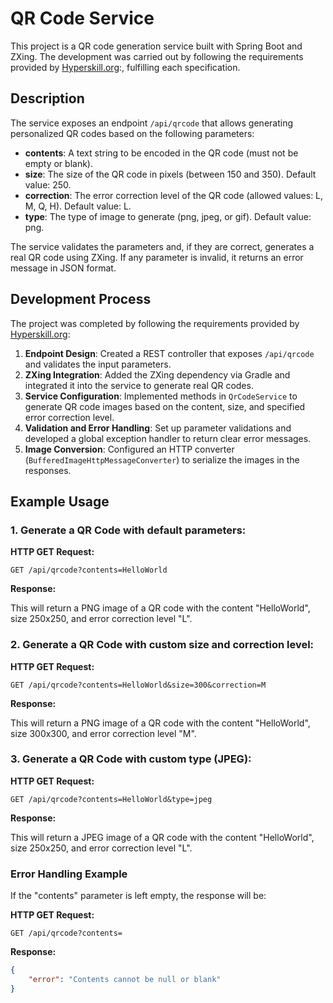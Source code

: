 # QR Code Service

This project is a QR code generation service built with Spring Boot and ZXing. The development was carried out by following the requirements provided by [Hyperskill.org](https://hyperskill.org/):, fulfilling each specification.

## Description

The service exposes an endpoint `/api/qrcode` that allows generating personalized QR codes based on the following parameters:

- **contents**: A text string to be encoded in the QR code (must not be empty or blank).
- **size**: The size of the QR code in pixels (between 150 and 350). Default value: 250.
- **correction**: The error correction level of the QR code (allowed values: L, M, Q, H). Default value: L.
- **type**: The type of image to generate (png, jpeg, or gif). Default value: png.

The service validates the parameters and, if they are correct, generates a real QR code using ZXing. If any parameter is invalid, it returns an error message in JSON format.

## Development Process

The project was completed by following the requirements provided by [Hyperskill.org](https://hyperskill.org/projects/385):

1. **Endpoint Design**: Created a REST controller that exposes `/api/qrcode` and validates the input parameters.
2. **ZXing Integration**: Added the ZXing dependency via Gradle and integrated it into the service to generate real QR codes.
3. **Service Configuration**: Implemented methods in `QrCodeService` to generate QR code images based on the content, size, and specified error correction level.
4. **Validation and Error Handling**: Set up parameter validations and developed a global exception handler to return clear error messages.
5. **Image Conversion**: Configured an HTTP converter (`BufferedImageHttpMessageConverter`) to serialize the images in the responses.

## Example Usage

### 1. Generate a QR Code with default parameters:

**HTTP GET Request:**

`GET /api/qrcode?contents=HelloWorld`


**Response:**

This will return a PNG image of a QR code with the content "HelloWorld", size 250x250, and error correction level "L".

### 2. Generate a QR Code with custom size and correction level:

**HTTP GET Request:**

`GET /api/qrcode?contents=HelloWorld&size=300&correction=M`


**Response:**

This will return a PNG image of a QR code with the content "HelloWorld", size 300x300, and error correction level "M".

### 3. Generate a QR Code with custom type (JPEG):

**HTTP GET Request:**

`GET /api/qrcode?contents=HelloWorld&type=jpeg`

**Response:**

This will return a JPEG image of a QR code with the content "HelloWorld", size 250x250, and error correction level "L".

### Error Handling Example

If the "contents" parameter is left empty, the response will be:

**HTTP GET Request:**

`GET /api/qrcode?contents=`

**Response:**

```json
{
    "error": "Contents cannot be null or blank"
}
```